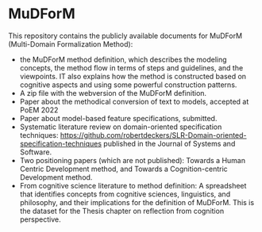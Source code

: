 # MuDForM
This repository contains the publicly available documents for MuDForM (Multi-Domain Formalization Method):
- the MuDForM method definition, which describes the modeling concepts, the method flow in terms of steps and guidelines, and the viewpoints. IT also explains how the method is constructed based on cognitive aspects and using some powerful construction patterns. 
- A zip file with the webversion of the MuDForM definition.
- Paper about the methodical conversion of text to models, accepted at PoEM 2022
- Paper about model-based feature specifications, submitted.
- Systematic literature review on domain-oriented specification techniques: https://github.com/robertdeckers/SLR-Domain-oriented-specification-techniques published in the Journal of Systems and Software.
- Two positioning papers (which are not published): Towards a Human Centric Development method, and Towards a Cognition-centric Development method.
- From cognitive science literature to method definition: A spreadsheet that identifies concepts from cognitive sciences, linguistics, and philosophy, and their implications for the definition of MuDForM. This is the dataset for the Thesis chapter on reflection from cognition perspective.
